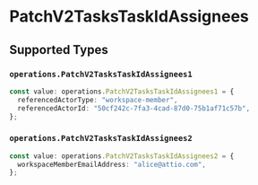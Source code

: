 # PatchV2TasksTaskIdAssignees


## Supported Types

### `operations.PatchV2TasksTaskIdAssignees1`

```typescript
const value: operations.PatchV2TasksTaskIdAssignees1 = {
  referencedActorType: "workspace-member",
  referencedActorId: "50cf242c-7fa3-4cad-87d0-75b1af71c57b",
};
```

### `operations.PatchV2TasksTaskIdAssignees2`

```typescript
const value: operations.PatchV2TasksTaskIdAssignees2 = {
  workspaceMemberEmailAddress: "alice@attio.com",
};
```

